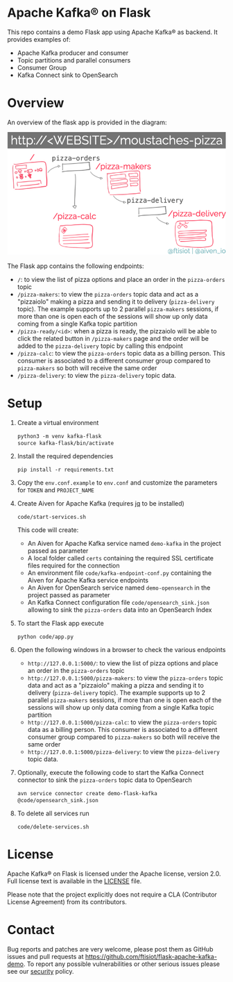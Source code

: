 Apache Kafka® on Flask
======================
This repo contains a demo Flask app using Apache Kafka® as backend. It provides examples of:

* Apache Kafka producer and consumer
* Topic partitions and parallel consumers
* Consumer Group
* Kafka Connect sink to OpenSearch

Overview
========
An overview of the flask app is provided in the diagram:

![Flow of the Flask app](img/overall-diagram.jpg)

The Flask app contains the following endpoints:

* `/`: to view the list of pizza options and place an order in the `pizza-orders` topic
* `/pizza-makers`: to view the `pizza-orders` topic data and act as a "pizzaiolo" making a pizza and sending it to delivery (`pizza-delivery` topic). The example supports up to 2 parallel `pizza-makers` sessions, if more than one is open each of the sessions will show up only data coming from a single Kafka topic partition
* `/pizza-ready/<id>`: when a pizza is ready, the pizzaiolo will be able to click the related button in `/pizza-makers` page and the order will be added to the `pizza-delivery` topic by calling this endpoint
* `/pizza-calc`: to view the `pizza-orders` topic data as a billing person. This consumer is associated to a different consumer group compared to `pizza-makers` so both will receive the same order
* `/pizza-delivery`: to view the `pizza-delivery` topic data.

Setup
============

1. Create a virtual environment

   ```
   python3 -m venv kafka-flask
   source kafka-flask/bin/activate
   ```

2. Install the required dependencies

   ```
   pip install -r requirements.txt
   ```

3. Copy the `env.conf.example` to `env.conf` and customize the parameters for `TOKEN` and `PROJECT_NAME`

4. Create Aiven for Apache Kafka (requires [jq](https://stedolan.github.io/jq/) to be installed)

   ```
   code/start-services.sh
   ```

   This code will create:

   * An Aiven for Apache Kafka service named `demo-kafka` in the project passed as parameter
   * A local folder called `certs` containing the required SSL certificate files required for the connection
   * An environment file `code/kafka-endpoint-conf.py` containing the Aiven for Apache Kafka service endpoints
   * An Aiven for OpenSearch service named `demo-opensearch` in the project passed as parameter
   * An Kafka Connect configuration file `code/opensearch_sink.json` allowing to sink the `pizza-orders` data into an OpenSearch Index

5. To start the Flask app execute

   ```
   python code/app.py
   ```

6. Open the following windows in a browser to check the various endpoints

   * `http://127.0.0.1:5000/`: to view the list of pizza options and place an order in the `pizza-orders` topic
   * `http://127.0.0.1:5000/pizza-makers`: to view the `pizza-orders` topic data and act as a "pizzaiolo" making a pizza and sending it to delivery (`pizza-delivery` topic). The example supports up to 2 parallel `pizza-makers` sessions, if more than one is open each of the sessions will show up only data coming from a single Kafka topic partition
   * `http://127.0.0.1:5000/pizza-calc`: to view the `pizza-orders` topic data as a billing person. This consumer is associated to a different consumer group compared to `pizza-makers` so both will receive the same order
   * `http://127.0.0.1:5000/pizza-delivery`: to view the `pizza-delivery` topic data.

7. Optionally, execute the following code to start the Kafka Connect connector to sink the `pizza-orders` topic data to OpenSearch

    ```
    avn service connector create demo-flask-kafka @code/opensearch_sink.json
    ```

8. To delete all services run

   ```
   code/delete-services.sh
   ```


License
============
Apache Kafka® on Flask is licensed under the Apache license, version 2.0. Full license text is available in the [LICENSE](LICENSE) file.

Please note that the project explicitly does not require a CLA (Contributor License Agreement) from its contributors.

Contact
============
Bug reports and patches are very welcome, please post them as GitHub issues and pull requests at https://github.com/ftisiot/flask-apache-kafka-demo. 
To report any possible vulnerabilities or other serious issues please see our [security](SECURITY.md) policy.
